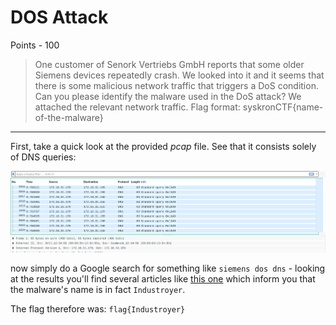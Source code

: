 # DOS Attack

Points - 100

>One customer of Senork Vertriebs GmbH reports that some older Siemens devices repeatedly crash. We looked into it and it seems that there is some malicious network traffic that triggers a DoS condition. Can you please identify the malware used in the DoS attack? We attached the relevant network traffic.
Flag format: syskronCTF{name-of-the-malware}


---

First, take a quick look at the provided _pcap_ file. See that it consists solely of DNS queries:

![dns](./dns.png)

now simply do a Google search for something like `siemens dos dns` - looking at the results you'll find several articles like [this one](https://www.securityweek.com/flaws-expose-siemens-protection-relays-dos-attacks) which inform you that the malware's name is in fact `Industroyer`.

The flag therefore was: `flag{Industroyer}`
